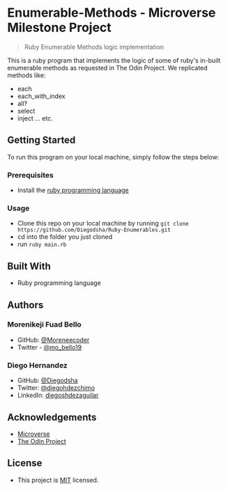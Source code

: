 # Enumerable-Methods - Microverse Milestone Project
>Ruby Enumerable Methods logic implementation

This is a ruby program that implements the logic of some of ruby's in-built enumerable methods as requested in The Odin Project.
We replicated methods like:
* each
* each_with_index
* all?
* select 
* inject ... etc.

## Getting Started
To run this program on your local machine, simply follow the steps below:

### Prerequisites
* Install the [ruby programming language](https://www.ruby-lang.org/en/documentation/installation/)

### Usage
* Clone this repo on your local machine by running `git clone https://github.com/Diegodsha/Ruby-Enumerables.git`
* cd into the folder you just cloned
* run `ruby main.rb`

## Built With
* Ruby programming language

## Authors

### Morenikeji Fuad Bello
* GitHub: [@Moreneecoder](https://github.com/Moreneecoder)
* Twitter - [@mo_bello19](https://twitter.com/mo_bello19)

### Diego Hernandez
* GitHub: [@Diegodsha](https://github.com/Diegodsha)
* Twitter: [@diegohdezchimo](https://twitter.com/diegohdezchimo)
* LinkedIn: [diegoshdezaguilar](https://www.linkedin.com/in/diegoshdezaguilar/)

## Acknowledgements
* [Microverse](https://www.microverse.org)
* [The Odin Project](https://www.theodinproject.com/)

## License
* This project is [MIT](https://github.com/Diegodsha/Ruby-Enumerables/blob/feature/enums/LICENSE) licensed.

